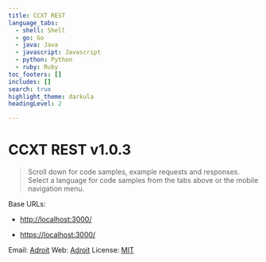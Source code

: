 ```yaml
---
title: CCXT REST
language_tabs:
  - shell: Shell
  - go: Go
  - java: Java
  - javascript: Javascript
  - python: Python
  - ruby: Ruby
toc_footers: []
includes: []
search: true
highlight_theme: darkula
headingLevel: 2

---
```


<h1 id="ccxt-rest">CCXT REST v1.0.3</h1>

> Scroll down for code samples, example requests and responses. Select a language for code samples from the tabs above or the mobile navigation menu.

Base URLs:

* <a href="http://localhost:3000/">http://localhost:3000/</a>

* <a href="https://localhost:3000/">https://localhost:3000/</a>

Email: <a href="mailto:hello@adroit.ph">Adroit</a> Web: <a href="https://adroit.ph/ccxt-rest-contact-us/">Adroit</a> 
License: <a href="https://github.com/franz-see/ccxt-rest/blob/master/LICENSE.txt">MIT</a>


